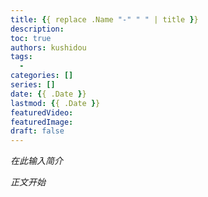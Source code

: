 ```yaml
---
title: {{ replace .Name "-" " " | title }}
description:
toc: true
authors: kushidou
tags: 
  - 
categories: []
series: []
date: {{ .Date }}
lastmod: {{ .Date }}
featuredVideo:
featuredImage:
draft: false
---
```


*在此输入简介*

<!--more-->

*正文开始*
